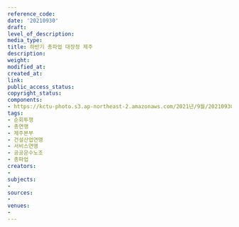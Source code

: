```yaml
---
reference_code: 
date: '20210930'
draft: 
level_of_description: 
media_type: 
title: 하반기 총파업 대장정 제주
description: 
weight: 
modified_at: 
created_at: 
link: 
public_access_status: 
copyright_status: 
components:
- https://kctu-photo.s3.ap-northeast-2.amazonaws.com/2021년/9월/20210930-하반기+총파업+대장정+제주_순회투쟁_총연맹_제주본부_건설산업연맹_서비스연맹_공공운수노조_총파업/404214_62316_3455.jpg
tags:
- 순회투쟁
- 총연맹
- 제주본부
- 건설산업연맹
- 서비스연맹
- 공공운수노조
- 총파업
creators:
- 
subjects:
- 
sources:
- 
venues:
- 
---
```

